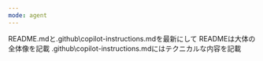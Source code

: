 ```yaml
---
mode: agent
---
```

README.mdと.github\copilot-instructions.mdを最新にして
READMEは大体の全体像を記載
.github\copilot-instructions.mdにはテクニカルな内容を記載